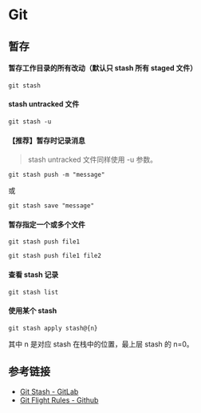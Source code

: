 # Git
## 暂存
#### 暂存工作目录的所有改动（默认只 stash 所有 staged 文件）
```
git stash
```
#### stash untracked 文件
```
git stash -u
```
#### 【推荐】暂存时记录消息
> stash untracked 文件同样使用 -u 参数。
```
git stash push -m "message"
```
或
```
git stash save "message"
```
#### 暂存指定一个或多个文件
```
git stash push file1
```
```
git stash push file1 file2
```
#### 查看 stash 记录
```
git stash list
```
#### 使用某个 stash
```
git stash apply stash@{n}
```
其中 n 是对应 stash 在栈中的位置，最上层 stash 的 n=0。

## 参考链接
* [Git Stash - GitLab](https://docs.gitlab.com/ee/topics/git/stash.html)
* [Git Flight Rules - Github](https://github.com/k88hudson/git-flight-rules/blob/master/README.md#stash)
